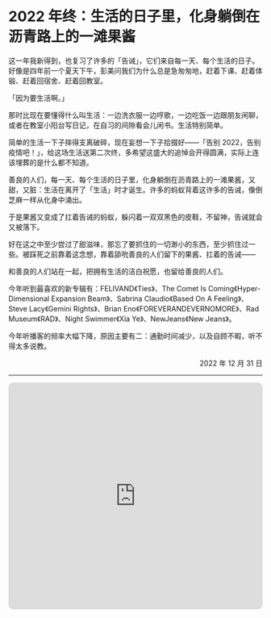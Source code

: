 # 2022 年终：生活的日子里，化身躺倒在沥青路上的一滩果酱


这一年我新得到，也复习了许多的「告诫」，它们来自每一天、每个生活的日子。好像是四年前一个夏天下午，彭美问我们为什么总是急匆匆地，赶着下课、赶着体锻、赶着回宿舍、赶着回教室。

「因为要生活啊。」

那时比现在要懂得什么叫生活：一边洗衣服一边哼歌，一边吃饭一边跟朋友闲聊，或者在教室小阳台写日记，在自习的间隙看会儿闲书。生活特别简单。

简单的生活一下子摔得支离破碎，现在妄想一下子拾掇好——「告别 2022，告别疫情吧！」，给这场生活送第二次终，多希望这盛大的追悼会开得圆满，实际上连该埋葬的是什么都不知道。

善良的人们，每一天、每个生活的日子里，化身躺倒在沥青路上的一滩果酱，又甜，又脏：生活在离开了「生活」时才诞生。许多的蚂蚁背着这许多的告诫，像倒芝麻一样从化身中涌出。

于是果酱又变成了扛着告诫的蚂蚁，躲闪着一双双黑色的皮鞋，不留神，告诫就会又被落下。

好在这之中至少尝过了甜滋味，那忘了要抓住的一切渺小的东西，至少抓住过一些。被踩死之前靠着这念想，靠着舔吮善良的人们留下的果酱、扛着的告诫——

和善良的人们站在一起，把拥有生活的洁白祝愿，也留给善良的人们。



今年听到最喜欢的新专辑有：FELIVAND《Ties》、The Comet Is Coming《Hyper-Dimensional Expansion Beam》、Sabrina Claudio《Based On A Feeling》、Steve Lacy《Gemini Rights》、Brian Eno《FOREVERANDEVERNOMORE》、Rad Museum《RAD》、Night Swimmer《Xia Ye》、NewJeans《New Jeans》。

今年听播客的频率大幅下降，原因主要有二：通勤时间减少，以及自顾不暇，听不得太多说教。

<p class="right-date" align="right">2022 年 12 月 31 日</p>

---

<iframe id="embedPlayer" src="https://embed.music.apple.com/us/album/ties/1625027792?app=music&amp;itsct=music_box_player&amp;itscg=30200&amp;ls=1&amp;theme=auto" height="450px" frameborder="0" sandbox="allow-forms allow-popups allow-same-origin allow-scripts allow-top-navigation-by-user-activation" allow="autoplay *; encrypted-media *; clipboard-write" style="width: 100%;  overflow: hidden; border-radius: 10px; transform: translateZ(0px); animation: 2s ease 0s 6 normal none running loading-indicator; background-color: rgb(228, 228, 228);"></iframe>


